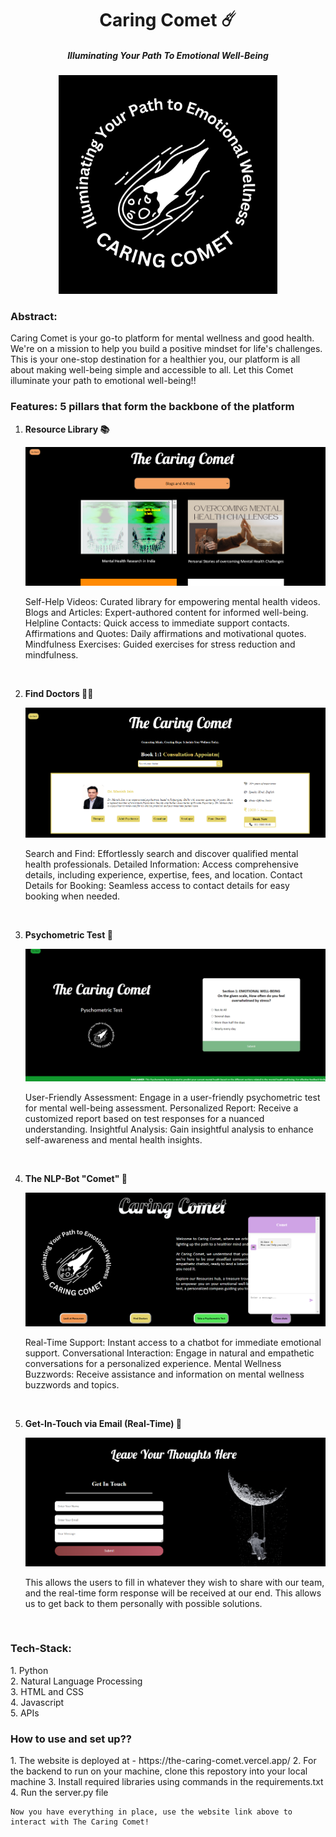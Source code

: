 <div align = "center">
    <h1><b>Caring Comet ☄️</b></h1>
    <h5>Illuminating Your Path To Emotional Well-Being</h5>
</div>
<p align="center">
  <img src= "./images/logo.png" alt="logo”" width="350"/>
</p>

<h3>Abstract:</h3>
Caring Comet is your go-to platform for mental wellness and good health. We're on a mission to help you build a positive mindset for life's challenges. This is your one-stop destination for a healthier you, our platform is all about making well-being simple and accessible to all. Let this Comet illuminate your path to emotional well-being!!

<h3>Features: 5 pillars that form the backbone of the platform</h3>

1. <b>Resource Library 📚</b>
    <p align="center">
      <img src= "./images/resourcesdemo.png" alt="resourcesdemo”"/>
    </p>
    <p>
        Self-Help Videos:
        Curated library for empowering mental health videos.
        Blogs and Articles:
        Expert-authored content for informed well-being.
        Helpline Contacts:
        Quick access to immediate support contacts.
        Affirmations and Quotes:
        Daily affirmations and motivational quotes.
        Mindfulness Exercises:
        Guided exercises for stress reduction and mindfulness.
        &nbsp;
    </p>
    &nbsp;

2. <b>Find Doctors 👨‍⚕️</b>
    <p align="center">
      <img src= "./images/doctorsdemo.png" alt="doctorsdemo”"/>
    </p>
    <p>
        Search and Find:
        Effortlessly search and discover qualified mental health professionals.
        Detailed Information:
        Access comprehensive details, including experience, expertise, fees, and location.
        Contact Details for Booking:
        Seamless access to contact details for easy booking when needed. 
    </p>
    &nbsp;
 
3. <b> Psychometric Test 📝</b>
    <p align="center">
      <img src= "./images/pyschodemo.png" alt="pyschodemo”"/>
    </p>
    <p>
        User-Friendly Assessment:
        Engage in a user-friendly psychometric test for mental well-being assessment.
        Personalized Report:
        Receive a customized report based on test responses for a nuanced understanding.
        Insightful Analysis:
        Gain insightful analysis to enhance self-awareness and mental health insights. 
    </p>
    &nbsp;

4. <b> The NLP-Bot "Comet" 🤖</b>
    <p align="center">
      <img src= "./images/botdemo.png" alt="botdemo”"/>
    </p>
    <p>
        Real-Time Support:
        Instant access to a chatbot for immediate emotional support.
        Conversational Interaction:
        Engage in natural and empathetic conversations for a personalized experience.
        Mental Wellness Buzzwords:
        Receive assistance and information on mental wellness buzzwords and topics.  
    </p>
    &nbsp;

5. <b> Get-In-Touch via Email (Real-Time) 📧</b>
    <p align="center">
      <img src= "./images/getindemo.png" alt="getindemo”"/>
    </p>
    <p>
        This allows the users to fill in whatever they wish to share with our team, and the real-time form response will be received at our end. This allows us to get back to them personally with possible solutions.  
    </p>
    &nbsp;

<h3> Tech-Stack: </h3>
    1. Python <br>
    2. Natural Language Processing <br>
    3. HTML and CSS <br>
    4. Javascript <br>
    5. APIs <br>


<h3>How to use and set up??</h3>
<p>
    1. The website is deployed at - https://the-caring-comet.vercel.app/ 
    2. For the backend to run on your machine, clone this repostory into your local machine
    3. Install required libraries using commands in the requirements.txt
    4. Run the server.py file

    Now you have everything in place, use the website link above to interact with The Caring Comet!
</p>
